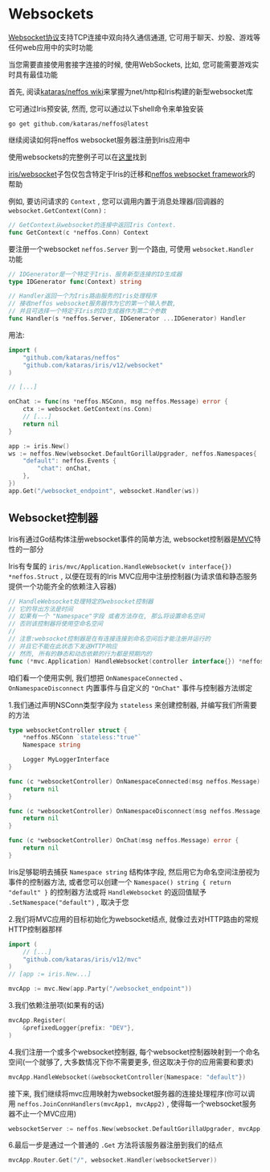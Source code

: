 # Websockets

[Websocket协议](https://wikipedia.org/wiki/WebSocket)支持TCP连接中双向持久通信通道, 它可用于聊天、炒股、游戏等任何web应用中的实时功能

当您需要直接使用套接字连接的时候, 使用WebSockets, 比如, 您可能需要游戏实时具有最佳功能

首先, 阅读[kataras/neffos wiki](https://github.com/kataras/neffos/wiki)来掌握为net/http和Iris构建的新型websocket库

它可通过Iris预安装, 然而, 您可以通过以下shell命令来单独安装

```shell
go get github.com/kataras/neffos@latest
```

继续阅读如何将neffos websocket服务器注册到Iris应用中

使用websockets的完整例子可以在[这里](https://github.com/kataras/iris/tree/master/_examples/websocket)找到

[iris/websocket](https://github.com/kataras/iris/tree/master/websocket)子包仅包含特定于Iris的迁移和[neffos websocket framework](https://github.com/kataras/neffos)的帮助

例如, 要访问请求的 `Context` , 您可以调用内置于消息处理器/回调器的 `websocket.GetContext(Conn)` :

```go
// GetContext从websocket的连接中返回Iris Context.
func GetContext(c *neffos.Conn) Context
```

要注册一个websocket `neffos.Server` 到一个路由, 可使用 `websocket.Handler` 功能

```go
// IDGenerator是一个特定于Iris、服务新型连接的ID生成器
type IDGenerator func(Context) string

// Handler返回一个为Iris路由服务的Iris处理程序
// 接收neffos websocket服务器作为它的第一个输入参数, 
// 并且可选择一个特定于Iris的ID生成器作为第二个参数
func Handler(s *neffos.Server, IDGenerator ...IDGenerator) Handler
```

用法:

```go
import (
    "github.com/kataras/neffos"
    "github.com/kataras/iris/v12/websocket"
)

// [...]

onChat := func(ns *neffos.NSConn, msg neffos.Message) error {
    ctx := websocket.GetContext(ns.Conn)
    // [...]
    return nil
}

app := iris.New()
ws := neffos.New(websocket.DefaultGorillaUpgrader, neffos.Namespaces{
    "default": neffos.Events {
        "chat": onChat,
    },
})
app.Get("/websocket_endpoint", websocket.Handler(ws))
```

## Websocket控制器

Iris有通过Go结构体注册websocket事件的简单方法, websocket控制器是[MVC](/MVC.md)特性的一部分

Iris有专属的 `iris/mvc/Application.HandleWebsocket(v interface{}) *neffos.Struct` , 以便在现有的Iris MVC应用中注册控制器(为请求值和静态服务提供一个功能齐全的依赖注入容器)

```go
// HandleWebsocket处理特定的websocket控制器
// 它的导出方法是时间
// 如果有一个 "Namespace"字段 或者方法存在, 那么将设置命名空间
// 否则该控制器将使用空命名空间
//
// 注意:websocket控制器是在有连接连接到命名空间后才能注册并运行的
// 并且它不能在此状态下发送HTTP响应
// 然而, 所有的静态和动态依赖的行为都是预期内的
func (*mvc.Application) HandleWebsocket(controller interface{}) *neffos.Struct
```

咱们看一个使用实例, 我们想把 `OnNamespaceConnected` 、 `OnNamespaceDisconnect` 内置事件与自定义的 `"OnChat"` 事件与控制器方法绑定

1.我们通过声明NSConn类型字段为 `stateless` 来创建控制器, 并编写我们所需要的方法

```go
type websocketController struct {
    *neffos.NSConn `stateless:"true"`
    Namespace string

    Logger MyLoggerInterface
}

func (c *websocketController) OnNamespaceConnected(msg neffos.Message) error {
    return nil
}

func (c *websocketController) OnNamespaceDisconnect(msg neffos.Message) error {
    return nil
}

func (c *websocketController) OnChat(msg neffos.Message) error {
    return nil
}
```

Iris足够聪明去捕获 `Namespace string` 结构体字段, 然后用它为命名空间注册视为事件的控制器方法, 或者您可以创建一个 `Namespace() string { return "default" }` 的控制器方法或将 `HandleWebsocket` 的返回值赋予 `.SetNamespace("default")` , 取决于您

2.我们将MVC应用的目标初始化为websocket结点, 就像过去对HTTP路由的常规HTTP控制器那样

```go
import (
    // [...]
    "github.com/kataras/iris/v12/mvc"
)
// [app := iris.New...]

mvcApp := mvc.New(app.Party("/websocket_endpoint"))
```

3.我们依赖注册项(如果有的话)

```go
mvcApp.Register(
    &prefixedLogger{prefix: "DEV"},
)
```

4.我们注册一个或多个websocket控制器, 每个websocket控制器映射到一个命名空间(一个就够了, 大多数情况下你不需要更多, 但这取决于你的应用需要和要求)

```go
mvcApp.HandleWebsocket(&websocketController{Namespace: "default"})
```

接下来, 我们继续将mvc应用映射为websocket服务器的连接处理程序(你可以调用 `neffos.JoinConnHandlers(mvcApp1, mvcApp2)` , 使得每一个websocket服务器不止一个MVC应用)

```go
websocketServer := neffos.New(websocket.DefaultGorillaUpgrader, mvcApp)
```

6.最后一步是通过一个普通的 `.Get` 方法将该服务器注册到我们的结点

```go
mvcApp.Router.Get("/", websocket.Handler(websocketServer))
```
